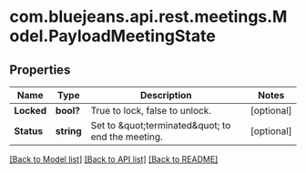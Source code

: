 # com.bluejeans.api.rest.meetings.Model.PayloadMeetingState
## Properties

Name | Type | Description | Notes
------------ | ------------- | ------------- | -------------
**Locked** | **bool?** | True to lock, false to unlock. | [optional] 
**Status** | **string** | Set to \&quot;terminated\&quot; to end the meeting. | [optional] 

[[Back to Model list]](../README.md#documentation-for-models) [[Back to API list]](../README.md#documentation-for-api-endpoints) [[Back to README]](../README.md)

